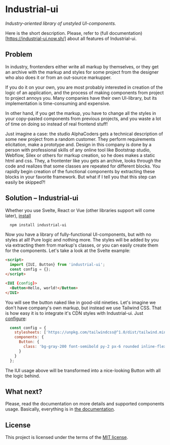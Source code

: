 # Industrial-ui
*Industry-oriented library of unstyled UI-components.*

Here is the short description. Please, refer to
(full documentation)[https://industrial-ui.now.sh/]
about all features of Industrial-ui.

## Problem

In industry, frontenders either write all markup by themselves, or they
get an archive with the markup and styles for some project from the
designer who also does it or from an out-source markupper. 

If you do it on your own, you are most probably interested in creation of the
logic of an application, and the process of making components from project to
project annoys you. Many companies have their own UI-library, but its implementation
is time-consuming and expensive.

In other hand, if you get the markup, you have to change all the styles in your
copy-pasted components from previous projects, and you waste a lot of time on
doing so instead of real frontend stuff!

Just imagine a case: the studio AlphaCoders gets a technical description of some new
project from a random customer. They perform requirements elicitation, make a prototype
and. Design in this company is done by a person with professional skills of any online
tool like Bootstrap studio, Webflow, Silex or others for markup creation, so he does makes
a static html and css. They, a frontenter like you gets an archive, looks through the
code and realizes that some classes are repeated for different blocks. You rapidly begin
creation of the functional components by extracting these blocks in your favorite
framework. But what if I tell you that this step can easily be skipped?!

## Solution – Industrial-ui

Whether you use Svelte, React or Vue (other libraries support will come later), [install](https://industrial-ui.now.sh/docs/installation)

```bash
  npm install industrial-ui
```

Now you have a library of fully-functional UI-components, but with no styles at all!
Pure logic and nothing more. The styles will be added by you via extracting them from
markup's classes, or you can easily create them for the components. Let's take a look
at the Svelte example:

```html
<script>
  import {IUI, Button} from 'industrial-ui';
  const config = {}; 
</script>

<IUI {config}>
  <Button>Hello, world!</Button>
</IUI>
```

You will see the button naked like in good-old nineties. Let's imagine we don't have
company's own markup, but instead we use Tailwind CSS. That is how easy it is to
integrate it's CDN styles with Industrial-ui. Just [configure](https://industrial-ui.now.sh/docs/configuration):

```javascript
  const config = {
    stylesheets: ['https://unpkg.com/tailwindcss@^1.0/dist/tailwind.min.css'],
    components: {
      Button: {
        class: 'bg-gray-200 font-semibold py-2 px-6 rounded inline-flex items-center'
      }
    }
  };
``` 

The IUI usage above will be transformed into a nice-looking Button with all the
logic behind.

## What next?

Please, read the documentation on more details and supported components usage.
Basically, everything is in [the documentation](https://industrial-ui.now.sh/docs/).

## License

This project is licensed under the terms of the [MIT license](https://github.com/VanishMax/industrial-ui/blob/master/LICENSE).

